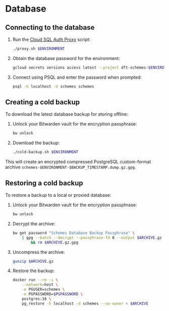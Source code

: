 # Database

## Connecting to the database

1. Run the [Cloud SQL Auth Proxy](https://cloud.google.com/sql/docs/postgres/sql-proxy) script:

   ```bash
   ./proxy.sh $ENVIRONMENT
   ```

1. Obtain the database password for the environment:

   ```bash
   gcloud secrets versions access latest --project dft-schemes-$ENVIRONMENT --secret database-password
   ```

1. Connect using PSQL and enter the password when prompted:

   ```bash
   psql -h localhost -U schemes schemes
   ```

## Creating a cold backup

To download the latest database backup for storing offline:

1. Unlock your Bitwarden vault for the encryption passphrase:

   ```bash
   bw unlock
   ```

1. Download the backup:

   ```bash
   ./cold-backup.sh $ENVIRONMENT
   ```

This will create an encrypted compressed PostgreSQL custom-format archive `schemes-$ENVIRONMENT-$BACKUP_TIMESTAMP.dump.gz.gpg`.

## Restoring a cold backup

To restore a backup to a local or proxied database:

1. Unlock your Bitwarden vault for the encryption passphrase:

   ```bash
   bw unlock
   ```

1. Decrypt the archive:

   ```bash
   bw get password "Schemes Database Backup Passphrase" \
       | gpg --batch --decrypt --passphrase-fd 0 --output $ARCHIVE.gz $ARCHIVE.gz.gpg \
           && rm $ARCHIVE.gz.gpg
   ```

1. Uncompress the archive:

   ```bash
   gunzip $ARCHIVE.gz
   ```

1. Restore the backup:

   ```bash
   docker run --rm -i \
       --network=host \
       -e PGUSER=schemes \
       -e PGPASSWORD=$PGPASSWORD \
       postgres:16 \
       pg_restore -h localhost -d schemes --no-owner < $ARCHIVE
   ```
